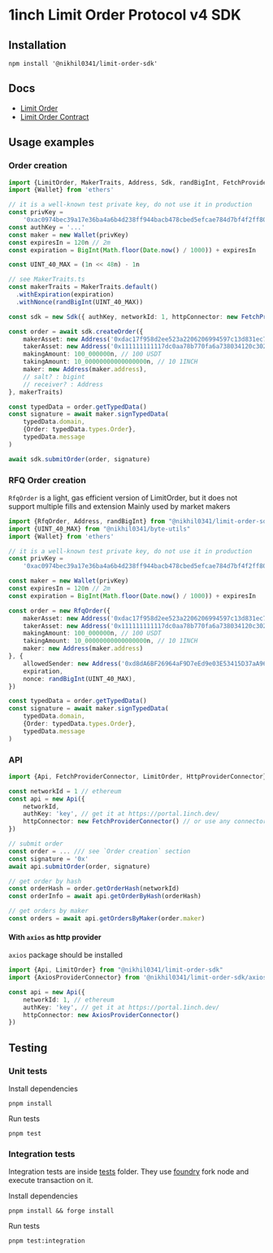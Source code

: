 # 1inch Limit Order Protocol v4 SDK

## Installation

```shell
npm install '@nikhil0341/limit-order-sdk'
```

## Docs
- [Limit Order](./src/limit-order/README.md)
- [Limit Order Contract](./src/limit-order-contract/README.md)

## Usage examples

### Order creation
```typescript
import {LimitOrder, MakerTraits, Address, Sdk, randBigInt, FetchProviderConnector} from "@nikhil0341/limit-order-sdk"
import {Wallet} from 'ethers'

// it is a well-known test private key, do not use it in production
const privKey =
    '0xac0974bec39a17e36ba4a6b4d238ff944bacb478cbed5efcae784d7bf4f2ff80'
const authKey = '...'
const maker = new Wallet(privKey)
const expiresIn = 120n // 2m
const expiration = BigInt(Math.floor(Date.now() / 1000)) + expiresIn

const UINT_40_MAX = (1n << 48n) - 1n

// see MakerTraits.ts
const makerTraits = MakerTraits.default()
  .withExpiration(expiration)
  .withNonce(randBigInt(UINT_40_MAX))

const sdk = new Sdk({ authKey, networkId: 1, httpConnector: new FetchProviderConnector() })

const order = await sdk.createOrder({
    makerAsset: new Address('0xdac17f958d2ee523a2206206994597c13d831ec7'),
    takerAsset: new Address('0x111111111117dc0aa78b770fa6a738034120c302'),
    makingAmount: 100_000000n, // 100 USDT
    takingAmount: 10_00000000000000000n, // 10 1INCH
    maker: new Address(maker.address),
    // salt? : bigint
    // receiver? : Address
}, makerTraits)

const typedData = order.getTypedData()
const signature = await maker.signTypedData(
    typedData.domain,
    {Order: typedData.types.Order},
    typedData.message
)

await sdk.submitOrder(order, signature)
```


### RFQ Order creation

`RfqOrder` is a light, gas efficient version of LimitOrder, but it does not support multiple fills and extension
Mainly used by market makers

```typescript
import {RfqOrder, Address, randBigInt} from "@nikhil0341/limit-order-sdk"
import {UINT_40_MAX} from "@nikhil0341/byte-utils"
import {Wallet} from 'ethers'

// it is a well-known test private key, do not use it in production
const privKey =
    '0xac0974bec39a17e36ba4a6b4d238ff944bacb478cbed5efcae784d7bf4f2ff80'

const maker = new Wallet(privKey)
const expiresIn = 120n // 2m
const expiration = BigInt(Math.floor(Date.now() / 1000)) + expiresIn

const order = new RfqOrder({
    makerAsset: new Address('0xdac17f958d2ee523a2206206994597c13d831ec7'),
    takerAsset: new Address('0x111111111117dc0aa78b770fa6a738034120c302'),
    makingAmount: 100_000000n, // 100 USDT
    takingAmount: 10_00000000000000000n, // 10 1INCH
    maker: new Address(maker.address)
}, {
    allowedSender: new Address('0xd8dA6BF26964aF9D7eEd9e03E53415D37aA96045'),
    expiration,
    nonce: randBigInt(UINT_40_MAX),
})

const typedData = order.getTypedData()
const signature = await maker.signTypedData(
    typedData.domain,
    {Order: typedData.types.Order},
    typedData.message
)
```


### API

```typescript
import {Api, FetchProviderConnector, LimitOrder, HttpProviderConnector} from '@nikhil0341/limit-order-sdk'

const networkId = 1 // ethereum
const api = new Api({
    networkId,
    authKey: 'key', // get it at https://portal.1inch.dev/
    httpConnector: new FetchProviderConnector() // or use any connector which implements `HttpProviderConnector`
})

// submit order
const order = ... /// see `Order creation` section
const signature = '0x'
await api.submitOrder(order, signature)

// get order by hash
const orderHash = order.getOrderHash(networkId)
const orderInfo = await api.getOrderByHash(orderHash)

// get orders by maker
const orders = await api.getOrdersByMaker(order.maker)
```

#### With `axios` as http provider

`axios` package should be installed

```typescript
import {Api, LimitOrder} from "@nikhil0341/limit-order-sdk"
import {AxiosProviderConnector} from '@nikhil0341/limit-order-sdk/axios'

const api = new Api({
    networkId: 1, // ethereum
    authKey: 'key', // get it at https://portal.1inch.dev/
    httpConnector: new AxiosProviderConnector()
})
```

##  Testing

### Unit tests

Install dependencies
```shell
pnpm install
```

Run tests
```shell
pnpm test
```

### Integration tests
Integration tests are inside [tests](./tests) folder.
They use [foundry](https://book.getfoundry.sh/) fork node and execute transaction on it.

Install dependencies
```shell
pnpm install && forge install
```

Run tests
```shell
pnpm test:integration
```
